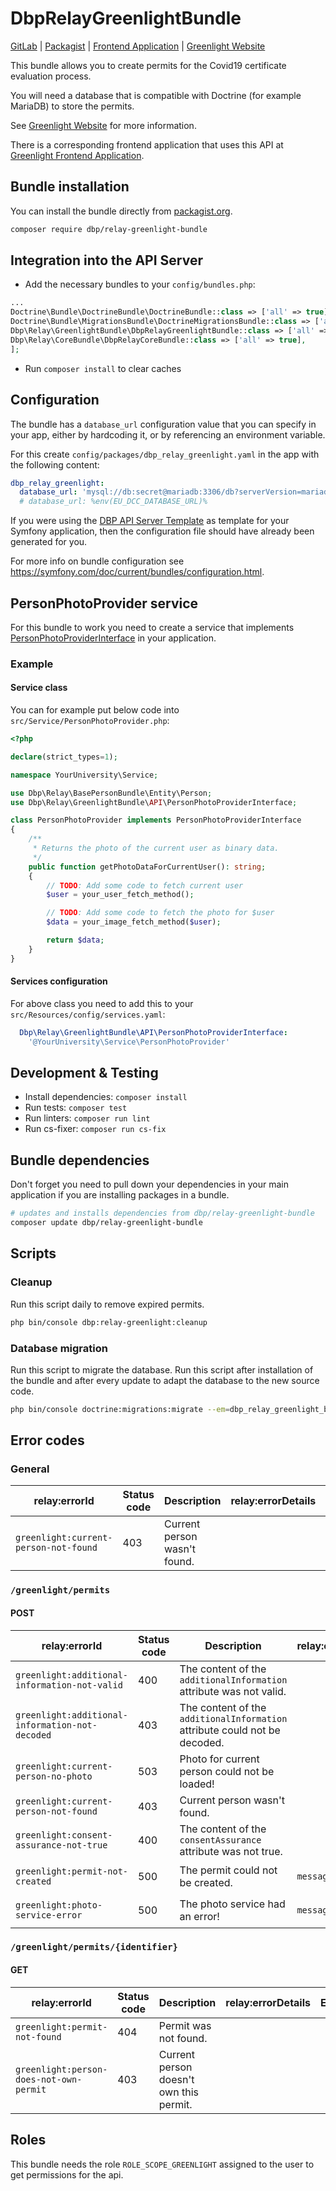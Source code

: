 # DbpRelayGreenlightBundle

[GitLab](https://gitlab.tugraz.at/dbp/greenlight/dbp-relay-greenlight-bundle) |
[Packagist](https://packagist.org/packages/dbp/relay-greenlight-bundle) |
[Frontend Application](https://gitlab.tugraz.at/dbp/greenlight/greenlight) |
[Greenlight Website](https://dbp-demo.tugraz.at/site/software/greenlight.html)

This bundle allows you to create permits for the Covid19 certificate evaluation process.

You will need a database that is compatible with Doctrine (for example MariaDB) to store the permits.

See [Greenlight Website](https://dbp-demo.tugraz.at/site/software/greenlight.html) for more information.

There is a corresponding frontend application that uses this API at [Greenlight Frontend Application](https://gitlab.tugraz.at/dbp/greenlight/greenlight).

## Bundle installation

You can install the bundle directly from [packagist.org](https://packagist.org/packages/dbp/relay-greenlight-bundle).

```bash
composer require dbp/relay-greenlight-bundle
```

## Integration into the API Server

* Add the necessary bundles to your `config/bundles.php`:

```php
...
Doctrine\Bundle\DoctrineBundle\DoctrineBundle::class => ['all' => true],
Doctrine\Bundle\MigrationsBundle\DoctrineMigrationsBundle::class => ['all' => true],
Dbp\Relay\GreenlightBundle\DbpRelayGreenlightBundle::class => ['all' => true],
Dbp\Relay\CoreBundle\DbpRelayCoreBundle::class => ['all' => true],
];
```

* Run `composer install` to clear caches

## Configuration

The bundle has a `database_url` configuration value that you can specify in your
app, either by hardcoding it, or by referencing an environment variable.

For this create `config/packages/dbp_relay_greenlight.yaml` in the app with the following
content:

```yaml
dbp_relay_greenlight:
  database_url: 'mysql://db:secret@mariadb:3306/db?serverVersion=mariadb-10.3.30'
  # database_url: %env(EU_DCC_DATABASE_URL)%
```

If you were using the [DBP API Server Template](https://gitlab.tugraz.at/dbp/relay/dbp-relay-server-template)
as template for your Symfony application, then the configuration file should have already been generated for you.

For more info on bundle configuration see <https://symfony.com/doc/current/bundles/configuration.html>.

## PersonPhotoProvider service

For this bundle to work you need to create a service that implements
[PersonPhotoProviderInterface](https://gitlab.tugraz.at/dbp/greenlight/dbp-relay-greenlight-bundle/-/blob/main/src/API/PersonPhotoProviderInterface.php)
in your application.

### Example

#### Service class

You can for example put below code into `src/Service/PersonPhotoProvider.php`:

```php
<?php

declare(strict_types=1);

namespace YourUniversity\Service;

use Dbp\Relay\BasePersonBundle\Entity\Person;
use Dbp\Relay\GreenlightBundle\API\PersonPhotoProviderInterface;

class PersonPhotoProvider implements PersonPhotoProviderInterface
{
    /**
     * Returns the photo of the current user as binary data.
     */
    public function getPhotoDataForCurrentUser(): string;
    {
        // TODO: Add some code to fetch current user
        $user = your_user_fetch_method();

        // TODO: Add some code to fetch the photo for $user
        $data = your_image_fetch_method($user);

        return $data;
    }
}
```

#### Services configuration

For above class you need to add this to your `src/Resources/config/services.yaml`:

```yaml
  Dbp\Relay\GreenlightBundle\API\PersonPhotoProviderInterface:
    '@YourUniversity\Service\PersonPhotoProvider'
```

## Development & Testing

* Install dependencies: `composer install`
* Run tests: `composer test`
* Run linters: `composer run lint`
* Run cs-fixer: `composer run cs-fix`

## Bundle dependencies

Don't forget you need to pull down your dependencies in your main application if you are installing packages in a bundle.

```bash
# updates and installs dependencies from dbp/relay-greenlight-bundle
composer update dbp/relay-greenlight-bundle
```

## Scripts

### Cleanup

Run this script daily to remove expired permits.

```bash
php bin/console dbp:relay-greenlight:cleanup
```

### Database migration

Run this script to migrate the database. Run this script after installation of the bundle and
after every update to adapt the database to the new source code.

```bash
php bin/console doctrine:migrations:migrate --em=dbp_relay_greenlight_bundle
```

## Error codes

### General

| relay:errorId                         | Status code | Description                  | relay:errorDetails | Example |
| ------------------------------------- | ----------- | ---------------------------- | ------------------ | ------- |
| `greenlight:current-person-not-found` | 403         | Current person wasn't found. |                    |         |

### `/greenlight/permits`

#### POST

| relay:errorId                                   | Status code | Description                                                                | relay:errorDetails | Example                          |
| ----------------------------------------------- | ----------- | -------------------------------------------------------------------------- | ------------------ | -------------------------------- |
| `greenlight:additional-information-not-valid`   | 400         | The content of the `additionalInformation` attribute was not valid.        |                    |                                  |
| `greenlight:additional-information-not-decoded` | 403         | The content of the `additionalInformation` attribute could not be decoded. |                    |                                  |
| `greenlight:current-person-no-photo`            | 503         | Photo for current person could not be loaded!                              |                    |                                  |
| `greenlight:current-person-not-found`           | 403         | Current person wasn't found.                                               |                    |                                  |
| `greenlight:consent-assurance-not-true`         | 400         | The content of the `consentAssurance` attribute was not true.              |                    |                                  |
| `greenlight:permit-not-created`                 | 500         | The permit could not be created.                                           | `message`          | `['message' => 'Error message']` |
| `greenlight:photo-service-error`                | 500         | The photo service had an error!                                            | `message`          | `['message' => 'Error message']` |

### `/greenlight/permits/{identifier}`

#### GET

| relay:errorId                           | Status code | Description                             | relay:errorDetails | Example |
| --------------------------------------- | ----------- | --------------------------------------- | ------------------ | ------- |
| `greenlight:permit-not-found`           | 404         | Permit was not found.                   |                    |         |
| `greenlight:person-does-not-own-permit` | 403         | Current person doesn't own this permit. |                    |         |

## Roles

This bundle needs the role `ROLE_SCOPE_GREENLIGHT` assigned to the user to get permissions for the api.
